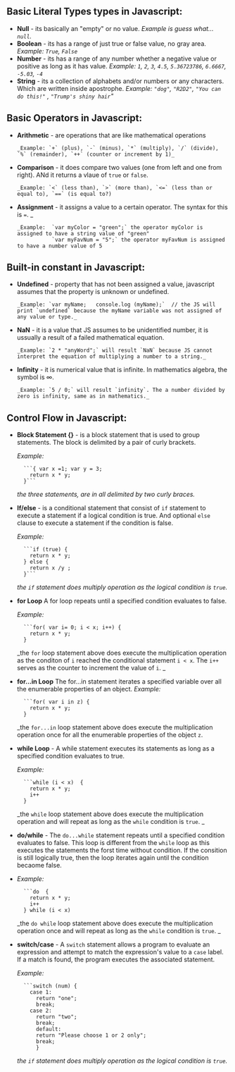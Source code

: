 
##  Basic Literal Types types in Javascript:

* **Null** - its basically an "empty" or no value. 
    _Example is guess what... `null`._
* **Boolean** - its has a range of just true or false value, no gray area. 
    _Example: `True`, `False`_
* **Number** - its has a range of any number whether a negative value or positive as long as it has value. _Example: `1`, `2`, `3`, `4.5`, `5.36723786`, `6.6667`, `-5.03`, `-4`_
* **String** - its a collection of alphabets and/or numbers or any characters. Which are written inside apostrophe. _Example: `"dog"`, `"R2D2"`, `"You can do this!"` , `"Trump's shiny hair`"_

##  Basic Operators in Javascript:

* **Arithmetic** - are operations that are like mathematical operations 

      _Example: `+` (plus), `-` (minus), `*` (multiply), `/` (divide), `%` (remainder), `++` (counter or increment by 1)_
* **Comparison** - it does compare two values (one from left and one from right). ANd it returns a vlaue of `true` or `false`. 

      _Example: `<` (less than), `>` (more than), `<=` (less than or equal to), `==` (is equal to?)
* **Assignment** -  it assigns a value to a certain operator. The syntax for this is `=`. _

      _Example:  `var myColor = "green";` the operator myColor is assigned to have a string value of "green"
                 `var myFavNum = "5";` the operator myFavNum is assigned to have a number value of 5

##  Built-in constant in Javascript:

* **Undefined** - property that has not been assigned a value, javascript assumes that the property is unknown or undefined. 

      _Example: `var myName;   console.log (myName);`  // the JS will print `undefined` because the myName variable was not assigned of any value or type._


* **NaN** - it is a value that JS assumes to be unidentified number, it is ussually a result of a failed mathematical equation.

      _Example: `2 * "anyWord";` will result `NaN` because JS cannot interpret the equation of multiplying a number to a string._

* **Infinity** - it is numerical value that is infinite. In mathematics algebra, the symbol is ∞.

      _Example: `5 / 0;` will result `infinity`. The a number divided by zero is infinity, same as in mathematics._

##  Control Flow in Javascript:

* **Block Statement {}** - is a block statement that is used to group statements. The block is delimited by a pair of curly brackets.

    _Example:_ 

        ```{ var x =1; var y = 3;
          return x * y;
        }```
        
    _the three statements, are in all delimited by two curly braces._

* **If/else** - is a conditional statement that consist of ```if``` statement to execute a statement if a logical condition is true. And optional ```else``` clause to execute a statement if the condition is false.

    _Example:_ 

        ```if (true) { 
          return x * y;
        } else {
          return x /y ;
        }```
        
    _the `if` statement does multiply operation as the logical condition is `true`._

* **for Loop** A for loop repeats until a specified condition evaluates to false.

     _Example:_ 

        ```for( var i= 0; i < x; i++) { 
          return x * y;
        } 
        
    _the `for` loop statement above does execute the multiplication operation as the conditon of `i` reached the conditional statement `i < x`. The `i++` serves as the counter to increment the value of `i`. _
    
* **for...in Loop** The for...in statement iterates a specified variable over all the enumerable properties of an object.
     _Example:_ 

        ```for( var i in z) { 
          return x * y;
        } 
        
    _the `for...in` loop statement above does execute the multiplication operation once for all the enumerable properties of the object `z`.

* **while Loop** - A while statement executes its statements as long as a specified condition evaluates to true. 

    _Example:_ 

        ```while (i < x)  { 
          return x * y;
          i++
        } 
        
    _the `while` loop statement above does execute the multiplication operation and will repeat as long as the `while` condition is `true`. _

* **do/while** - The `do...while` statement repeats until a specified condition evaluates to false. This loop is  different from the `while` loop as this executes the statements the forst time without condition. If the consition is still logically true, then the loop iterates again until the condition becaome false.
* 
    _Example:_ 

        ```do  { 
          return x * y;
          i++
        } while (i < x)
        
    _the `do while` loop statement above does execute the multiplication operation once and will repeat as long as the `while` condition is `true`. _

* **switch/case** - A `switch` statement allows a program to evaluate an expression and attempt to match the expression's value to a `case` label. If a match is found, the program executes the associated statement.

    _Example:_ 

        ```switch (num) { 
          case 1:
            return "one";
            break;
          case 2:
            return "two";
            break;
            default:
            return "Please choose 1 or 2 only";
            break;
            }
        
    _the `if` statement does multiply operation as the logical condition is `true`._

